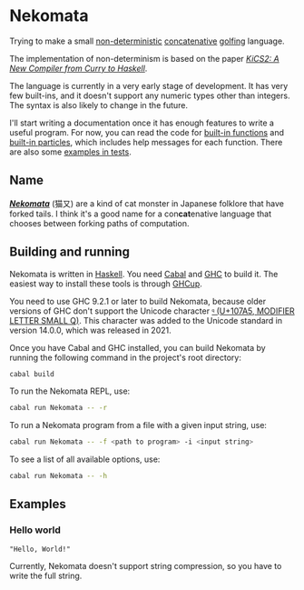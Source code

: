 # Nekomata

Trying to make a small [non-deterministic](https://en.wikipedia.org/wiki/Nondeterministic_programming) [concatenative](https://en.wikipedia.org/wiki/Concatenative_programming_language) [golfing](https://en.wikipedia.org/wiki/Code_golf) language.

The implementation of non-determinism is based on the paper [*KiCS2: A New Compiler from Curry to Haskell*](https://www.informatik.uni-kiel.de/~mh/papers/WFLP11_KiCS2.pdf).

The language is currently in a very early stage of development. It has very few built-ins, and it doesn't support any numeric types other than integers. The syntax is also likely to change in the future.

I'll start writing a documentation once it has enough features to write a useful program. For now, you can read the code for [built-in functions](src/Nekomata/Builtin.hs) and [built-in particles](src/Nekomata/Particle.hs), which includes help messages for each function. There are also some [examples in tests](test/Eval.hs).

## Name

[***Nekomata***](https://en.wikipedia.org/wiki/Nekomata) (猫又) are a kind of cat monster in Japanese folklore that have forked tails. I think it's a good name for a con**cat**enative language that chooses between forking paths of computation.

## Building and running

Nekomata is written in [Haskell](https://www.haskell.org/). You need [Cabal](https://www.haskell.org/cabal/) and [GHC](https://www.haskell.org/ghc/) to build it. The easiest way to install these tools is through [GHCup](https://www.haskell.org/ghcup/).

You need to use GHC 9.2.1 or later to build Nekomata, because older versions of GHC don't support the Unicode character [`𐞥` (U+107A5, MODIFIER LETTER SMALL Q)](https://util.unicode.org/UnicodeJsps/character.jsp?a=107A5). This character was added to the Unicode standard in version 14.0.0, which was released in 2021.

Once you have Cabal and GHC installed, you can build Nekomata by running the following command in the project's root directory:

```bash
cabal build
```

To run the Nekomata REPL, use:

```bash
cabal run Nekomata -- -r
```

To run a Nekomata program from a file with a given input string, use:

```bash
cabal run Nekomata -- -f <path to program> -i <input string>
```

To see a list of all available options, use:

```bash
cabal run Nekomata -- -h
```

## Examples

### Hello world

```
"Hello, World!"
```

Currently, Nekomata doesn't support string compression, so you have to write the full string.

